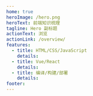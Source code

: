 ```yaml
---
home: true
heroImage: /hero.png
heroText: 前端知识梳理
tagline: Hero 副标题
actionText: 浏览
actionLink: /overview/
features:
  - title: HTML/CSS/JavaScript
    details:
  - title: Vue/React
    details:
  - title: 编译/构建/部署
    details:
footer:
---
```

